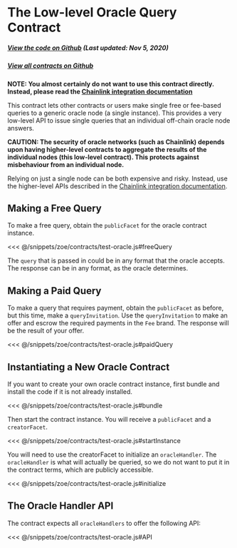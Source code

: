 # The Low-level Oracle Query Contract

<Zoe-Version/>

##### [View the code on Github](https://github.com/Agoric/agoric-sdk/blob/master/packages/zoe/src/contracts/oracle.js) (Last updated: Nov 5, 2020)
##### [View all contracts on Github](https://github.com/Agoric/agoric-sdk/tree/master/packages/zoe/src/contracts)

**NOTE: You almost certainly do not want to use this contract directly.
Instead, please read the [Chainlink integration
documentation](/guides/chainlink-integration.md)**

This contract lets other contracts or users make single free or fee-based
queries to a generic oracle node (a single instance).  This provides a very
low-level API to issue single queries that an individual off-chain oracle node
answers.

**CAUTION: The security of oracle networks (such as Chainlink) depends upon
having higher-level contracts to aggregate the results of the individual nodes
(this low-level contract).  This protects against misbehaviour from an
individual node.**

Relying on just a single node can be both expensive and risky. Instead, use the
higher-level APIs described in the [Chainlink integration
documentation](/guides/chainlink-integration.md).

## Making a Free Query

To make a free query, obtain the `publicFacet` for the oracle contract
instance. 

<<< @/snippets/zoe/contracts/test-oracle.js#freeQuery

The `query` that is passed in could be in any format that the
oracle accepts. The response can be in any format, as the oracle determines.

## Making a Paid Query

To make a query that requires payment, obtain the `publicFacet` as
before, but this time, make a `queryInvitation`. Use the
`queryInvitation` to make an offer and escrow the required payments in
the `Fee` brand. The response will be the result of your offer.

<<< @/snippets/zoe/contracts/test-oracle.js#paidQuery

## Instantiating a New Oracle Contract

If you want to create your own oracle contract instance, first bundle
and install the code if it is not already installed.

<<< @/snippets/zoe/contracts/test-oracle.js#bundle

Then start the contract instance. You will receive a `publicFacet` and
a `creatorFacet`.

<<< @/snippets/zoe/contracts/test-oracle.js#startInstance

You will need to use the creatorFacet to initialize an
`oracleHandler`. The `oracleHandler` is what will actually be queried,
so we do not want to put it in the contract terms, which are publicly
accessible. 

<<< @/snippets/zoe/contracts/test-oracle.js#initialize

## The Oracle Handler API

The contract expects all `oracleHandlers` to offer the following API:

<<< @/snippets/zoe/contracts/test-oracle.js#API



